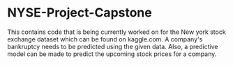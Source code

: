 # NYSE-Project-Capstone

This contains code that is being currently worked on for the New york stock exchange dataset which can be found on kaggle.com. A company's bankruptcy needs to be predicted using the given data. Also, a predictive model can be made to predict the upcoming stock prices for a company.
